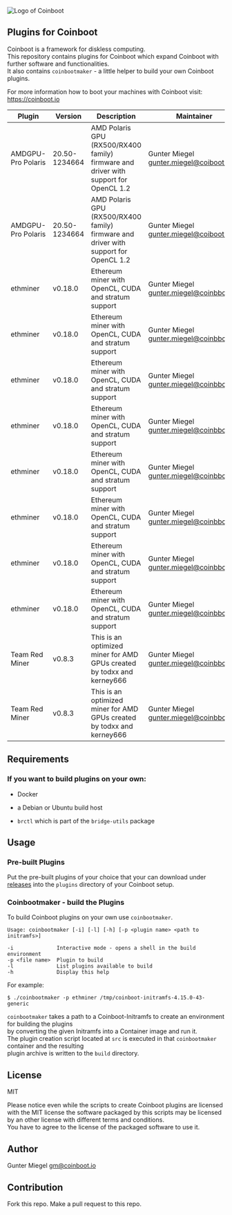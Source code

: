 
![Logo of Coinboot](https://raw.githubusercontent.com/frzb/coinboot/master/coinboot.png)

## Plugins for Coinboot

Coinboot is a framework for diskless computing.   
This repository contains plugins for Coinboot which expand Coinboot with further software and functionalities.  
It also contains `coinbootmaker` - a little helper to build your own Coinboot plugins.  
  
For more information how to boot your machines with Coinboot visit: https://coinboot.io

| Plugin             | Version       | Description                                                                          | Maintainer                                 | Source                                                                        | URL                                                                                                          |
|--------------------|---------------|--------------------------------------------------------------------------------------|--------------------------------------------|-------------------------------------------------------------------------------|--------------------------------------------------------------------------------------------------------------|
| AMDGPU-Pro Polaris | 20.50-1234664 | AMD Polaris GPU (RX500/RX400 family) firmware and driver with support for OpenCL 1.2 | Gunter Miegel <gunter.miegel@coiboot.io>   | https://www.amd.com/en/support/kb/release-notes/rn-amdgpu-unified-linux-20-50 | https://s3.eu-central-1.wasabisys.com/coinboot/coinboot_amdgpupro_polaris_20.50-1234664_20210622.1408.tar.gz |
| AMDGPU-Pro Polaris | 20.50-1234664 | AMD Polaris GPU (RX500/RX400 family) firmware and driver with support for OpenCL 1.2 | Gunter Miegel <gunter.miegel@coiboot.io>   | https://www.amd.com/en/support/kb/release-notes/rn-amdgpu-unified-linux-20-50 | https://s3.eu-central-1.wasabisys.com/coinboot/coinboot_amdgpupro_polaris_20.50-1234664_20210622.1542.tar.gz |
| ethminer           | v0.18.0       | Ethereum miner with OpenCL, CUDA and stratum support                                 | Gunter Miegel <gunter.miegel@coinbboot.io> | https://github.com/ethereum-mining/ethminer                                   | https://s3.eu-central-1.wasabisys.com/coinboot/coinboot_ethminer_v0.18.0_20210617.1338.tar.gz                |
| ethminer           | v0.18.0       | Ethereum miner with OpenCL, CUDA and stratum support                                 | Gunter Miegel <gunter.miegel@coinbboot.io> | https://github.com/ethereum-mining/ethminer                                   | https://s3.eu-central-1.wasabisys.com/coinboot/coinboot_ethminer_v0.18.0_20210617.1339.tar.gz                |
| ethminer           | v0.18.0       | Ethereum miner with OpenCL, CUDA and stratum support                                 | Gunter Miegel <gunter.miegel@coinbboot.io> | https://github.com/ethereum-mining/ethminer                                   | https://s3.eu-central-1.wasabisys.com/coinboot/coinboot_ethminer_v0.18.0_20210617.1607.tar.gz                |
| ethminer           | v0.18.0       | Ethereum miner with OpenCL, CUDA and stratum support                                 | Gunter Miegel <gunter.miegel@coinbboot.io> | https://github.com/ethereum-mining/ethminer                                   | https://s3.eu-central-1.wasabisys.com/coinboot/coinboot_ethminer_v0.18.0_20210617.1611.tar.gz                |
| ethminer           | v0.18.0       | Ethereum miner with OpenCL, CUDA and stratum support                                 | Gunter Miegel <gunter.miegel@coinbboot.io> | https://github.com/ethereum-mining/ethminer                                   | https://s3.eu-central-1.wasabisys.com/coinboot/coinboot_ethminer_v0.18.0_20210618.1104.tar.gz                |
| ethminer           | v0.18.0       | Ethereum miner with OpenCL, CUDA and stratum support                                 | Gunter Miegel <gunter.miegel@coinbboot.io> | https://github.com/ethereum-mining/ethminer                                   | https://s3.eu-central-1.wasabisys.com/coinboot/coinboot_ethminer_v0.18.0_20210618.2052.tar.gz                |
| ethminer           | v0.18.0       | Ethereum miner with OpenCL, CUDA and stratum support                                 | Gunter Miegel <gunter.miegel@coinbboot.io> | https://github.com/ethereum-mining/ethminer                                   | https://s3.eu-central-1.wasabisys.com/coinboot/coinboot_ethminer_v0.18.0_20210619.1026.tar.gz                |
| ethminer           | v0.18.0       | Ethereum miner with OpenCL, CUDA and stratum support                                 | Gunter Miegel <gunter.miegel@coinbboot.io> | https://github.com/ethereum-mining/ethminer                                   | https://s3.eu-central-1.wasabisys.com/coinboot/coinboot_ethminer_v0.18.0_20210622.1359.tar.gz                |
| Team Red Miner     | v0.8.3        | This is an optimized miner for AMD GPUs created by todxx and kerney666               | Gunter Miegel <gunter.miegel@coinbboot.io> | https://github.com/todxx/teamredminer                                         | https://s3.eu-central-1.wasabisys.com/coinboot/coinboot_teamredminer_v0.8.3_20210618.2053.tar.gz             |
| Team Red Miner     | v0.8.3        | This is an optimized miner for AMD GPUs created by todxx and kerney666               | Gunter Miegel <gunter.miegel@coinbboot.io> | https://github.com/todxx/teamredminer                                         | https://s3.eu-central-1.wasabisys.com/coinboot/coinboot_teamredminer_v0.8.3_20210622.1359.tar.gz             |

## Requirements

### If you want to build plugins on your own: 

* Docker 

* a Debian or Ubuntu build host

* `brctl` which is part of the `bridge-utils` package

## Usage

### Pre-built Plugins

Put the pre-built plugins of your choice that your can download under [releases](https://github.com/frzb/coinboot-plugins/releases)
into the `plugins` directory of your Coinboot setup.

### Coinbootmaker - build the Plugins

To build Coinboot plugins on your own use `coinbootmaker`.

```
Usage: coinbootmaker [-i] [-l] [-h] [-p <plugin name> <path to initramfs>]

-i              Interactive mode - opens a shell in the build environment
-p <file name>  Plugin to build
-l              List plugins available to build
-h              Display this help
```

For example:

```
$ ./coinbootmaker -p ethminer /tmp/coinboot-initramfs-4.15.0-43-generic  
```

`coinbootmaker` takes a path to a Coinboot-Initramfs to create an environment for building the plugins  
by converting the given Initramfs into a Container image and run it.  
The plugin creation script located at `src` is executed in that `coinbootmaker` container and the resulting  
plugin archive is written to the `build` directory.

## License

MIT

Please notice even while the scripts to create Coinboot plugins are licensed with the MIT license the software packaged by this scripts may be licensed by an other license with different terms and conditions.  
You have to agree to the license of the packaged software to use it.

## Author

Gunter Miegel 
gm@coinboot.io

## Contribution

Fork this repo. 
Make a pull request to this repo. 
